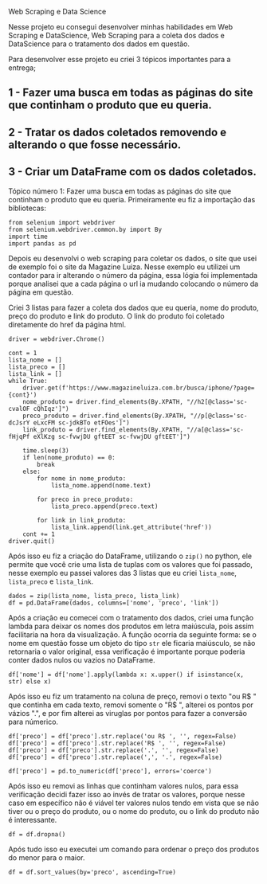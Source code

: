 Web Scraping e Data Science

Nesse projeto eu consegui desenvolver minhas habilidades em Web Scraping e DataScience, Web Scraping para a coleta dos dados e DataScience para o tratamento dos dados em questão.

Para desenvolver esse projeto eu criei 3 tópicos importantes para a entrega;

## 1 - Fazer uma busca em todas as páginas do site que continham o produto que eu queria.
## 2 - Tratar os dados coletados removendo e alterando o que fosse necessário.
## 3 - Criar um DataFrame com os dados coletados.

Tópico número 1: Fazer uma busca em todas as páginas do site que continham o produto que eu queria.
Primeiramente eu fiz a importação das bibliotecas:
```
from selenium import webdriver
from selenium.webdriver.common.by import By
import time
import pandas as pd
```

Depois eu desenvolvi o web scraping para coletar os dados, o site que usei de exemplo foi o site da Magazine Luiza.
Nesse exemplo eu utilizei um contador para ir alterando o número da página, essa lógia foi implementada porque analisei que a cada página o url ia mudando colocando o número da página em questão.

Criei 3 listas para fazer a coleta dos dados que eu queria, nome do produto, preço do produto e link do produto. O link do produto foi coletado diretamente do href da página html.
```
driver = webdriver.Chrome()

cont = 1
lista_nome = []
lista_preco = []
lista_link = []
while True:
    driver.get(f'https://www.magazineluiza.com.br/busca/iphone/?page={cont}')
    nome_produto = driver.find_elements(By.XPATH, "//h2[@class='sc-cvalOF cQhIqz']")
    preco_produto = driver.find_elements(By.XPATH, "//p[@class='sc-dcJsrY eLxcFM sc-jdkBTo etFOes']")
    link_produto = driver.find_elements(By.XPATH, "//a[@class='sc-fHjqPf eXlKzg sc-fvwjDU gftEET sc-fvwjDU gftEET']")

    time.sleep(3)
    if len(nome_produto) == 0:
        break
    else:
        for nome in nome_produto:
            lista_nome.append(nome.text)
            
        for preco in preco_produto:
            lista_preco.append(preco.text)
            
        for link in link_produto:
            lista_link.append(link.get_attribute('href'))
    cont += 1
driver.quit()

```

Após isso eu fiz a criação do DataFrame, utilizando o ```zip()``` no python, ele permite que você crie uma lista de tuplas com os valores que foi passado, nesse exemplo eu passei valores das 3 listas que eu criei ```lista_nome```, ```lista_preco``` e ```lista_link```.
```
dados = zip(lista_nome, lista_preco, lista_link)
df = pd.DataFrame(dados, columns=['nome', 'preco', 'link'])
```

Após a criação eu comecei com o tratamento dos dados, criei uma função lambda para deixar os nomes dos produtos em letra maiúscula, pois assim facilitaria na hora da visualização.
A função ocorria da seguinte forma: se o nome em questão fosse um objeto do tipo ```str``` ele ficaria maiúsculo, se não retornaria o valor original, essa verificação é importante porque poderia conter dados nulos ou vazios no DataFrame.
```
df['nome'] = df['nome'].apply(lambda x: x.upper() if isinstance(x, str) else x)
```

Após isso eu fiz um tratamento na coluna de preço, removi o texto "ou R$ " que continha em cada texto, removi somente o "R$ ", alterei os pontos por vázios ".", e por fim alterei as viruglas por pontos para fazer a conversão para númerico.
```
df['preco'] = df['preco'].str.replace('ou R$ ', '', regex=False)
df['preco'] = df['preco'].str.replace('R$ ', '', regex=False)
df['preco'] = df['preco'].str.replace('.', '', regex=False)
df['preco'] = df['preco'].str.replace(',', '.', regex=False)
```

```
df['preco'] = pd.to_numeric(df['preco'], errors='coerce')
```

Após isso eu removi as linhas que continham valores nulos, para essa verificação decidi fazer isso ao invés de tratar os valores, porque nesse caso em específico não é viável ter valores nulos tendo em vista que se não tiver ou o preço do produto, ou o nome do produto, ou o link do produto não é interessante.
```
df = df.dropna()
```

Após tudo isso eu executei um comando para ordenar o preço dos produtos do menor para o maior.
```
df = df.sort_values(by='preco', ascending=True)
```
